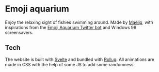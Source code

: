 # Emoji aquarium

Enjoy the relaxing sight of fishies swimming around. Made by [Maëlig](https://twitter.com/MaelB), with inspirations from the [Emoji Aquarium Twitter bot](https://twitter.com/EmojiAquarium) and Windows 98 screensavers.

## Tech

The website is built with [Svelte](https://svelte.dev) and bundled with [Rollup](https://rollupjs.org/). All animations are made in CSS with the help of some JS to add some randomness.
